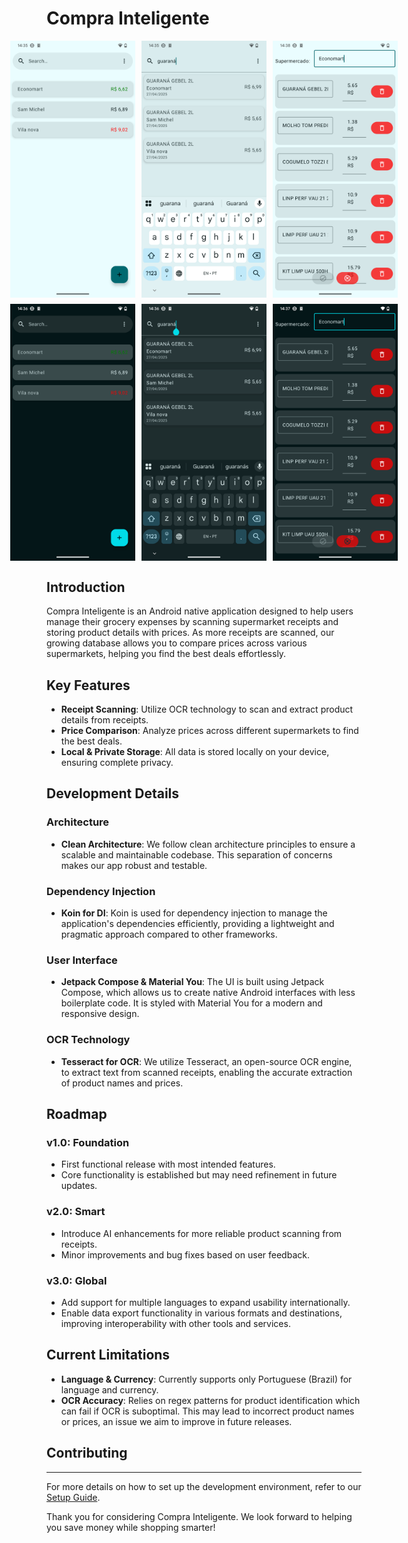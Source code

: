 # Compra Inteligente
<div style="display: flex; justify-content: center; gap: 10px;">
  <img src="images/home-light.png" width="200">
  <img src="images/search-light.png" width="200">
  <img src="images/add-light.png" width="200">
</div>

<div style="display: flex; justify-content: center; gap: 10px; margin-top: 10px;">
  <img src="images/home-dark.png" width="200">
  <img src="images/search-dark.png" width="200">
  <img src="images/add-dark.png" width="200">
</div>


## Introduction

Compra Inteligente is an Android native application designed to help users manage their grocery expenses by scanning supermarket receipts and storing product details with prices. As more receipts are scanned, our growing database allows you to compare prices across various supermarkets, helping you find the best deals effortlessly.

## Key Features

- **Receipt Scanning**: Utilize OCR technology to scan and extract product details from receipts.
- **Price Comparison**: Analyze prices across different supermarkets to find the best deals.
- **Local & Private Storage**: All data is stored locally on your device, ensuring complete privacy.

## Development Details

### Architecture

- **Clean Architecture**: We follow clean architecture principles to ensure a scalable and maintainable codebase. This separation of concerns makes our app robust and testable.

### Dependency Injection

- **Koin for DI**: Koin is used for dependency injection to manage the application's dependencies efficiently, providing a lightweight and pragmatic approach compared to other frameworks.

### User Interface

- **Jetpack Compose & Material You**: The UI is built using Jetpack Compose, which allows us to create native Android interfaces with less boilerplate code. It is styled with Material You for a modern and responsive design.

### OCR Technology

- **Tesseract for OCR**: We utilize Tesseract, an open-source OCR engine, to extract text from scanned receipts, enabling the accurate extraction of product names and prices.

## Roadmap

### v1.0: Foundation
- First functional release with most intended features.
- Core functionality is established but may need refinement in future updates.

### v2.0: Smart
- Introduce AI enhancements for more reliable product scanning from receipts.
- Minor improvements and bug fixes based on user feedback.

### v3.0: Global
- Add support for multiple languages to expand usability internationally.
- Enable data export functionality in various formats and destinations, improving interoperability with other tools and services.

## Current Limitations

- **Language & Currency**: Currently supports only Portuguese (Brazil) for language and currency.
- **OCR Accuracy**: Relies on regex patterns for product identification which can fail if OCR is suboptimal. This may lead to incorrect product names or prices, an issue we aim to improve in future releases.

## Contributing


---

For more details on how to set up the development environment, refer to our [Setup Guide](link_to_setup_guide).

Thank you for considering Compra Inteligente. We look forward to helping you save money while shopping smarter!
